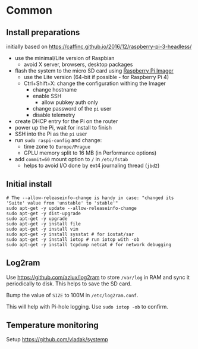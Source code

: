 # Common

## Install preparations

initially based on https://caffinc.github.io/2016/12/raspberry-pi-3-headless/

- use the minimal/Lite version of Raspbian
  - avoid X server, browsers, desktop packages
- flash the system to the micro SD card using [Raspberry Pi Imager](https://www.raspberrypi.com/software/)
  - use the Lite version (64-bit if possible - for Raspberry Pi 4)
  - Ctrl+Shift+X: change the configuration withing the Imager
    - change hostname
    - enable SSH
      - allow pubkey auth only
    - change password of the `pi` user
    - disable telemetry
- create DHCP entry for the Pi on the router
- power up the Pi, wait for install to finish
- SSH into the Pi as the `pi` user
- run `sudo raspi-config` and change:
  - time zone to `Europe/Prague`
  - GPLU memory split to 16 MB (in Performance options)
- add `commit=60` mount option to `/` in `/etc/fstab`
  - helps to avoid I/O done by ext4 journaling thread (`jbd2`)

## Initial install

```
# The --allow-releaseinfo-change is handy in case: "changed its 'Suite' value from 'unstable' to 'stable'"
sudo apt-get -y update --allow-releaseinfo-change
sudo apt-get -y dist-upgrade
sudo apt-get -y upgrade
sudo apt-get -y install file
sudo apt-get -y install vim
sudo apt-get -y install sysstat # for iostat/sar
sudo apt-get -y install iotop # run iotop with -ob
sudo apt-get -y install tcpdump netcat # for network debugging
```

## Log2ram

Use https://github.com/azlux/log2ram to store `/var/log` in RAM and sync it periodically to disk.
This helps to save the SD card.

Bump the value of `SIZE` to 100M in `/etc/log2ram.conf`.

This will help with Pi-hole logging. Use `sudo iotop -ob` to confirm.

## Temperature monitoring

Setup https://github.com/vladak/systemp
